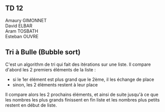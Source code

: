 ## TD 12

Amaury GIMONNET  
David ELBAR  
Aram TOSBATH  
Esteban OUVRE  

## Tri à Bulle (Bubble sort)

C'est un algorithm de tri qui fait des itérations sur une liste. Il compare d'abord les 2 premiers éléments de la liste :
- si le 1er élément est plus grand que le 2ème, il les échange de place
- sinon, les 2 éléments restent à leur place

Il compare alors les 2 prochains éléments, et ainsi de suite jusqu'à ce que les nombres les plus grands finissent en fin liste et les nombres plus petits restent en début de liste.

